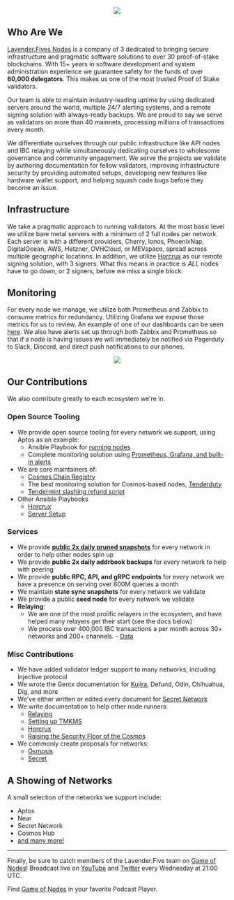 
<p align="center">
  <img src="https://github.com/LavenderFive/.github/assets/9121234/d24298a0-f7b5-42cd-8b86-273232771535" />
</p>


## Who Are We
[Lavender.Fives Nodes](https://www.lavenderfive.com/) is a company of 3 dedicated to bringing secure 
infrastructure and pragmatic software solutions to over 30 proof-of-stake blockchains. With 15+ years 
in software development and system administration experience we guarantee safety for the funds of 
over **60,000 delegators**. This makes us one of the most trusted Proof of Stake validators.

Our team is able to maintain industry-leading uptime by using dedicated servers around the world, 
multiple 24/7 alerting systems, and a remote signing solution with always-ready backups. We are 
proud to say we serve as validators on more than 40 mainnets, processing millions of transactions every month.

We differentiate ourselves through our public infrastructure like API nodes and IBC relaying while 
simultaneously dedicating ourselves to wholesome governance and community engagement. We serve the
projects we validate by authoring documentation for fellow validators, improving infrastructure security
by providing automated setups, developing new features like hardware wallet support, and helping squash
code bugs before they become an issue.

## Infrastructure

We take a pragmatic approach to running validators. At the most basic level we utilize bare metal servers
with a minimum of 2 full nodes per network. Each server is with a different providers, Cherry, Ionos, 
PhoenixNap, DigitalOcean, AWS, Hetzner, OVHCloud, or MEVspace, spread across multiple geographic locations.
In addition, we utilize [Horcrux](https://github.com/strangelove-ventures/horcrux) as our remote signing solution, 
with 3 signers. What this means in practice is *ALL* nodes have to go down, or 2 signers, before we miss a single block.

## Monitoring

For every node we manage, we utilize both Prometheus and Zabbix to consume metrics for redundancy. Utilizing Grafana
we expose those metrics for us to review. An example of one of our dashboards can be seen 
[here](https://github.com/LavenderFive/aptos-monitoring#3-checkly-integation-optional). We also have alerts set up 
through both Zabbix and Prometheus so that if a node is having issues we will immediately be notified via Pagerduty to
Slack, Discord, and direct push notifications to our phones. 

<p align="center"><img src="https://github.com/LavenderFive/.github/assets/9121234/49fd2ed2-f674-4eb8-abdf-d33dae13bdcc" /></p>

## Our Contributions

We also contribute greatly to each ecosystem we're in. 

### Open Source Tooling

- We provide open source tooling for every network we support, using Aptos as an example:
  - Ansible Playbook for [running nodes](https://github.com/LavenderFive/aptos-ansible)
  - Complete monitoring solution using [Prometheus, Grafana, and built-in alerts](https://github.com/LavenderFive/aptos-monitoring)
- We are core maintainers of:
  - [Cosmos Chain Registry](https://github.com/cosmos/chain-registry) 
  - The best monitoring solution for Cosmos-based nodes, [Tenderduty](https://github.com/blockpane/tenderduty)
  - [Tendermint slashing refund script](https://github.com/LavenderFive/slash_refunds_tendermint)
- Other Ansible Playbooks
  - [Horcrux](https://github.com/LavenderFive/horcrux-ansible)
  - [Server Setup](https://github.com/LavenderFive/secure-server-setup-ansible)

### Services

- We provide [**public 2x daily pruned snapshots**](https://services.lavenderfive.com/) for every network in order to help other nodes spin up
- We provide **public 2x daily addrbook backups** for every network to help with peering
- We provide **public RPC, API, and gRPC endpoints** for every network we have a presence on serving over 600M queries a month
- We maintain **state sync snapshots** for every network we validate
- We provide a public **seed node** for every network we validate
- **Relaying**: 
  - We are one of the most prolific relayers in the ecosystem, and have helped many relayers get their start (see the docs below)
  - We process over 400,000 IBC transactions a per month across 30+ networks and 200+ channels. - [Data](https://relayers.smartstake.io/relayer/F87ADDB700C0CC94)

### Misc Contributions

- We have added validator ledger support to many networks, including Injective protocol
- We wrote the Gentx documentation for [Kujira](https://github.com/Team-Kujira/networks/pull/5), Defund, Odin, Chihuahua, Dig, and more
- We've either written or edited every document for [Secret Network](https://docs.scrt.network/)
- We write documentation to help other node runners:
  - [Relaying](https://docs.scrt.network/relayers/setting-up-hermes.html)
  - [Setting up TMKMS](https://gist.github.com/dylanschultzie/c7c4eed531df0f004a50c5395e1604b3)
  - [Horcrux](https://gist.github.com/dylanschultzie/0a0b10cf695749f9697197759e7b12ec)
  - [Raising the Security Floor of the Cosmos](https://medium.com/@lavenderfive/raising-the-security-floor-of-the-cosmos-2467f5e71966)
- We commonly create proposals for networks:
  - [Osmosis](https://commonwealth.im/osmosis/proposal/discussion/2487-proposal-discussion-signaling-proposal-for-scrt-incentivized-pools)
  - [Secret](https://secretnodes.com/secret/chains/secret-4/governance/proposals/93)

## A Showing of Networks
A small selection of the networks we support include:
- Aptos
- Near
- Secret Network
- Cosmos Hub 
- [and many more!](https://www.lavenderfive.com/)

---

Finally, be sure to catch members of the Lavender.Five team on [Game of Nodes](https://twitter.com/gameofnodes_)!
Broadcast live on [YouTube](https://www.youtube.com/channel/UCWsyvi27z0i2bmOyBw1MAKA/videos) and 
[Twitter](https://twitter.com/gameofnodes_) every Wednesday at 21:00 UTC.

Find [Game of Nodes](https://rss.com/podcasts/game-of-nodes/) in your favorite Podcast Player.
